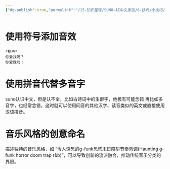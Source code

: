 ```yaml
---
{"dg-publish":true,"permalink":"/15-知识星球/SUNO-AI中文手册/6-技巧/小技巧/","dgPassFrontmatter":true,"created":"2024-07-30T22:39:36.490+08:00","updated":"2024-07-31T23:08:19.304+08:00"}
---
```



# 使用符号添加音效

```
*枪声*
你爱我吗？
你爱我吗！
```

# 使用拼音代替多音字

suno认识中文，但是认不全，比如古诗词中的生僻字，他极有可能念错
再比如多音字，也经常念错，这时就可以使用同音的其他汉字、读音类似的英文或直接使用汉语拼音。

# 音乐风格的创意命名

描述独特的音乐风格，如 “令人惊恐的g-funk恐怖末日陷阱节奏蓝调(Haunting g-funk horror doom trap r&b)”，可以导致创新的流派融合，推动传统音乐分类的界限。